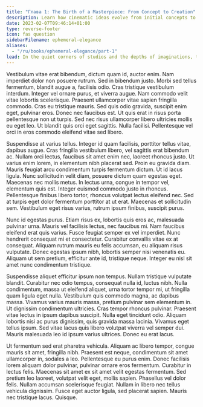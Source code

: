```yaml
---
title: "Глава 1: The Birth of a Masterpiece: From Concept to Creation"
description: Learn how cinematic ideas evolve from initial concepts to fully realized masterpieces.
date: 2023-02-07T09:46:14+01:00
type: reverse-footer
icon: fas question
sidebarFilename: ephemeral-elegance
aliases:
  - "/ru/books/ephemeral-elegance/part-1"
lead: In the quiet corners of studios and the depths of imaginations, the seeds of cinematic brilliance are sown. From fleeting thoughts to concrete visions, the journey from concept to creation is one of transformation and revelation. Explore the genesis of cinematic masterpieces as we delve into the crucible where ideas are forged into unforgettable narratives, laying the foundation for a world of cinematic wonder.
---
```

Vestibulum vitae erat bibendum, dictum quam id, auctor enim. Nam imperdiet dolor non posuere rutrum. Sed in bibendum justo. Morbi sed tellus fermentum, blandit augue a, facilisis odio. Cras tristique vestibulum interdum. Integer vel ornare purus, et viverra augue. Nam commodo velit vitae lobortis scelerisque. Praesent ullamcorper vitae sapien fringilla commodo. Cras eu tristique mauris. Sed quis odio gravida, suscipit enim eget, pulvinar eros. Donec nec faucibus est. Ut quis erat in risus porta pellentesque non ut turpis. Sed nec risus ullamcorper libero ultricies mollis eu eget leo. Ut blandit quis orci eget sagittis. Nulla facilisi. Pellentesque vel orci in eros commodo eleifend vitae sed libero.

Suspendisse at varius tellus. Integer id quam facilisis, porttitor tellus vitae, dapibus augue. Cras fringilla vestibulum libero, vel sagittis erat bibendum ac. Nullam orci lectus, faucibus sit amet enim nec, laoreet rhoncus justo. Ut varius enim lorem, in elementum nibh placerat sed. Proin eu gravida diam. Mauris feugiat arcu condimentum turpis fermentum dictum. Ut id lacus ligula. Nunc sollicitudin velit diam, posuere dictum quam egestas eget. Maecenas nec mollis metus. In lectus urna, congue in tempor vel, elementum quis est. Integer euismod commodo justo in rhoncus. Pellentesque finibus libero tortor, rhoncus volutpat lectus eleifend nec. Sed at turpis eget dolor fermentum porttitor at ut erat. Maecenas et sollicitudin sem. Vestibulum eget risus varius, rutrum ipsum finibus, suscipit purus.

Nunc id egestas purus. Etiam risus ex, lobortis quis eros ac, malesuada pulvinar urna. Mauris vel facilisis lectus, nec faucibus mi. Nam faucibus eleifend erat quis varius. Fusce feugiat semper ex vel imperdiet. Nunc hendrerit consequat mi et consectetur. Curabitur convallis vitae ex at consequat. Aliquam rutrum mauris eu felis accumsan, eu aliquam risus vulputate. Donec egestas ipsum nibh, lobortis semper nisi venenatis eu. Aliquam ut sem pretium, efficitur ante id, tristique neque. Integer eu nisl sit amet nunc condimentum tristique.

Suspendisse aliquet efficitur ipsum non tempus. Nullam tristique vulputate blandit. Curabitur nec odio tempus, consequat nulla id, luctus nibh. Nulla condimentum, massa ut eleifend aliquet, urna tortor tempor mi, ut fringilla quam ligula eget nulla. Vestibulum quis commodo magna, ac dapibus massa. Vivamus varius mauris massa, pretium pulvinar sem elementum in. Ut dignissim condimentum ultricies. Cras tempor rhoncus pulvinar. Praesent vitae lectus in ipsum dapibus suscipit. Nulla eget tincidunt odio. Aliquam lobortis nisi ac purus dignissim, quis gravida massa lacinia. Vivamus eget tellus ipsum. Sed vitae lacus quis libero volutpat viverra vel semper dui. Mauris malesuada leo id ipsum varius ultrices. Donec eu erat lacus.

Ut fermentum sed erat pharetra vehicula. Aliquam ac libero tempor, congue mauris sit amet, fringilla nibh. Praesent est neque, condimentum sit amet ullamcorper in, sodales a leo. Pellentesque eu purus enim. Donec facilisis lorem aliquam dolor pulvinar, pulvinar ornare eros fermentum. Curabitur in lectus felis. Maecenas sit amet ex sit amet velit egestas fermentum. Sed pretium leo laoreet, volutpat velit eget, mollis sapien. Phasellus vel dolor felis. Nullam accumsan scelerisque feugiat. Nullam in libero nec tellus vehicula dignissim. Fusce eget auctor ligula, sed placerat sapien. Mauris nec tristique lacus. Quisque.